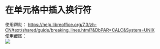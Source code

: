 # 在单元格中插入换行符  
使用帮助： https://help.libreoffice.org/7.3/zh-CN/text/shared/guide/breaking_lines.html?&DbPAR=CALC&System=UNIX  
使用截图：  
![](https://github.com/GICEGreenIce/WORK-PLCT20221009-15/blob/main/Calc/screenshots/%E8%87%AA%E5%8A%A8%E6%8D%A2%E8%A1%8C.jpeg)
